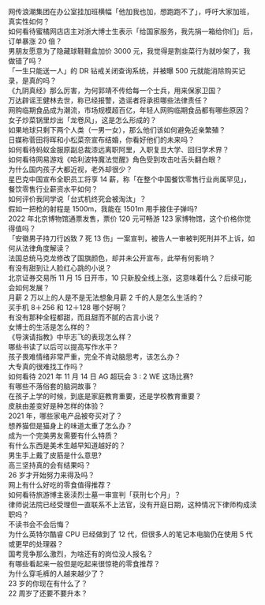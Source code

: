 网传浪潮集团在办公室挂加班横幅「他加我也加，想跑跑不了」，呼吁大家加班，真实性如何？  
如何看待蜜橘网店店主对浙大博士生表示「给国家服务，我先捐一箱给你们」后，订单暴涨 20 倍？  
男朋友愿意为了隐藏球鞋鞋盒加价 3000 元，我觉得是割韭菜行为就吵架了，我做错了吗？  
「一生只能送一人」的 DR 钻戒关闭查询系统，并被曝 500 元就能消除购买记录，是真的吗？  
《九阴真经》那么厉害，为何郭靖不传给每一个士兵，用来保家卫国？  
万达辟谣王健林去世，称已经报警，造谣者将承担哪些法律责任？  
网购临期食品成为潮流，市场规模超百亿，年轻人网购临期食品都有哪些原因？  
女子炒菜锅里炒出「龙卷风」，这是怎么形成的？  
如果地球只剩下两个人类（一男一女），那么他们该如何避免近亲繁殖？  
日媒称菅田将晖和小松菜奈宣布结婚，你看好他们的未来吗？  
如何看待蚂蚁金服原副总裁漆远离职阿里，入职复旦大学、回归学术界？  
如何看待网易游戏《哈利波特魔法觉醒》角色受到攻击吐舌头翻白眼？  
为什么国内孩子大都近视，老外却很少？  
星巴克中国宣布全职员工将享 14 薪，称「在整个中国餐饮零售行业尚属罕见」，餐饮零售行业薪资水平如何？  
如何评价我同学说「台式机终究会被淘汰」？  
假如一把枪的射程是 1500m，我能在 1501m 用手接住子弹吗?  
2022 年北京博物馆通票发售，票价 120 元可畅游 123 家博物馆，这个价格你觉得值吗？  
「安徽男子持刀行凶致 7 死 13 伤」一案宣判，被告人一审被判死刑并不上诉，如何从法律角度解读？  
法国总统马克龙修改了国旗颜色，却并未公开宣布，此举有何影响？  
有没有甜到让人脸红心跳的小说？  
北京证券交易所 11 月 15 日开市，10 只新股全线上涨，这意味着什么？后续可能会如何发展？  
月薪 2 万以上的人是不是无法想象月薪 2 千的人是怎么生活的？  
买手机 8＋256 和 12＋128 哪个好啊？  
有没有那种全程都甜，而且甜而不腻的古言小说？  
女博士的生活是怎么样的？  
《导演请指教》中毕志飞的表现怎么样？  
哪些书读了以后可以提高写作水平？  
孩子畏难情绪非常严重，完全不肯动脑思考，该怎么办？  
大专真的很难找工作吗？  
如何看待 2021 年 11 月 14 日 AG 超玩会 3 : 2 WE 这场比赛?  
有哪些不落俗套的脑洞故事？  
在孩子上学的时候，到底是家庭教育重要，还是学校教育重要？  
皮肤由差变好是种怎样的体验？  
2021 年，哪些家电产品被夸买对了？  
想养猫但是猫身上的味道太重了怎么办？  
成为一个完美男友需要有什么特质？  
有什么东西是美术生越早知道越好的？  
男生手上戴了皮筋是什么意思?  
高三坚持真的会有结果吗？  
26 岁才开始努力来得及吗？  
网上有什么好吃的零食值得推荐？  
如何看待旅游博主亵渎烈士墓一审宣判「获刑七个月」？  
律师说法院已经受理但一直联系不上法官，没有开庭日期，这种情况下律师构成渎职吗？  
不读书会不会后悔？  
为什么英特尔酷睿 CPU 已经做到了 12 代，但很多人的笔记本电脑仍在使用 5 代或更早的处理器？  
国考竞争那么激烈，为啥还有的岗位没人报名？  
有哪些看起来一般但是吃起来很惊艳的零食推荐？  
为什么穿毛裤的人越来越少了？  
23 岁的你现在有什么了？  
22 周岁了还要不要升本？  
